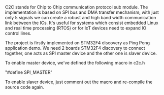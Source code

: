 
C2C stands for Chip to Chip communication protocol sub module. 
The implementation is based on SPI bus and DMA transfer mechanism, 
with just only 5 signals we can create a robust and high band width 
communication link between the ICs. It's useful for systems which 
consist embedded Linux and real time processing (RTOS) or for IoT 
devices need to expand IO control lines.

The project is firstly implemented on STM32F4 discovery as Ping Pong
application demo. We need 2 boards STM32F4 discovery to connect together,
one acts as SPI master device and the other one is slaver device.

To enable master device, we've defined the following macro in c2c.h

"#define SPI_MASTER"

To enable slaver device, just comment out the macro and re-compile the
source code again.
 